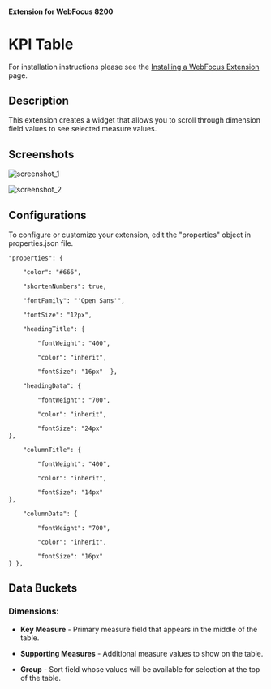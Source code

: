 #### Extension for WebFocus 8200

# KPI Table

For installation instructions please see the [Installing a WebFocus Extension](https://github.com/ibi/wf-extensions-chart/wiki/Installing-a-WebFocus-Extension) page.

## Description

This extension creates a widget that allows you to scroll through dimension field values to see selected measure values.

## Screenshots

![screenshot_1](https://github.com/ibi/wf-extensions-chart/blob/master/com.ibi.kpi.table/screenshots/1.PNG)

![screenshot_2](https://github.com/ibi/wf-extensions-chart/blob/master/com.ibi.kpi.table/screenshots/2.PNG)

## Configurations

To configure or customize your extension, edit the "properties" object in properties.json file.
	
	"properties": {
		
		"color": "#666",
		
		"shortenNumbers": true,
		
		"fontFamily": "'Open Sans'",
		
		"fontSize": "12px",
		
		"headingTitle": {
			
			"fontWeight": "400",
			
			"color": "inherit",
			
			"fontSize": "16px"	},
		
		"headingData": {
			
			"fontWeight": "700",
			
			"color": "inherit",
			
			"fontSize": "24px"
	},
		
		"columnTitle": {
			
			"fontWeight": "400",
			
			"color": "inherit",
			
			"fontSize": "14px"
	},
		
		"columnData": {
			
			"fontWeight": "700",
			
			"color": "inherit",
			
			"fontSize": "16px"
	} },

## Data Buckets

### Dimensions:

* **Key Measure** - Primary measure field that appears in the middle of the table.

* **Supporting Measures** - Additional measure values to show on the table.

* **Group** - Sort field whose values will be available for selection at the top of the table.
